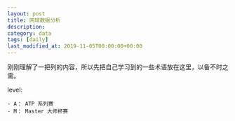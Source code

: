 ```yaml
---
layout: post
title: 网球数据分析
description: 
category: data
tags: [daily]
last_modified_at: 2019-11-05T00:00:00+00:00
---
```



刚刚理解了一把列的内容，所以先把自己学习到的一些术语放在这里，以备不时之需。

level: 
    
    - A： ATP 系列赛
    - M： Master 大师杯赛